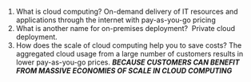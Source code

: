 1. What is cloud computing?
	On-demand delivery of IT resources and applications through the internet with pay-as-you-go pricing
2. What is another name for on-premises deployment?
	 Private cloud deployment.
3. How does the scale of cloud computing help you to save costs?
	The aggregated cloud usage from a large number of customers results in lower pay-as-you-go prices. ***BECAUSE CUSTOMERS CAN BENEFIT FROM MASSIVE ECONOMIES OF SCALE IN CLOUD COMPUTING***